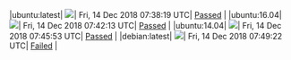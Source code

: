 |ubuntu:latest| ![](https://cdn.rawgit.com/Neilpang/acmetest/master/status/ubuntu-latest.svg?1544773099)| Fri, 14 Dec 2018 07:38:19 UTC| [Passed](https://github.com/Neilpang/acmetest/blob/master/logs/ubuntu-latest.out) |
|ubuntu:16.04| ![](https://cdn.rawgit.com/Neilpang/acmetest/master/status/ubuntu-16.04.svg?1544773333)| Fri, 14 Dec 2018 07:42:13 UTC| [Passed](https://github.com/Neilpang/acmetest/blob/master/logs/ubuntu-16.04.out) |
|ubuntu:14.04| ![](https://cdn.rawgit.com/Neilpang/acmetest/master/status/ubuntu-14.04.svg?1544773553)| Fri, 14 Dec 2018 07:45:53 UTC| [Passed](https://github.com/Neilpang/acmetest/blob/master/logs/ubuntu-14.04.out) |
|debian:latest| ![](https://cdn.rawgit.com/Neilpang/acmetest/master/status/debian-latest.svg?1544773762)| Fri, 14 Dec 2018 07:49:22 UTC| [Failed](https://github.com/Neilpang/acmetest/blob/master/logs/debian-latest.out) |
